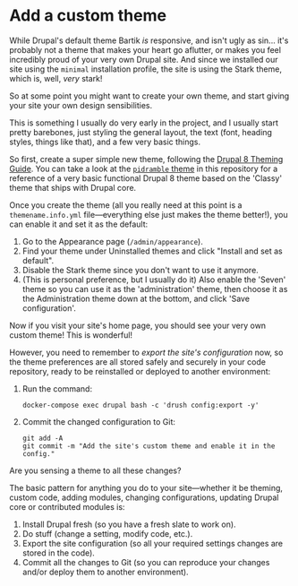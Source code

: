# Add a custom theme

While Drupal's default theme Bartik _is_ responsive, and isn't ugly as sin... it's probably not a theme that makes your heart go aflutter, or makes you feel incredibly proud of your very own Drupal site. And since we installed our site using the `minimal` installation profile, the site is using the Stark theme, which is, well, _very_ stark!

So at some point you might want to create your own theme, and start giving your site your own design sensibilities.

This is something I usually do very early in the project, and I usually start pretty barebones, just styling the general layout, the text (font, heading styles, things like that), and a few very basic things.

So first, create a super simple new theme, following the [Drupal 8 Theming Guide](https://www.drupal.org/docs/8/theming). You can take a look at the [`pidramble` theme](../web/themes/custom/pidramble) in this repository for a reference of a very basic functional Drupal 8 theme based on the 'Classy' theme that ships with Drupal core.

Once you create the theme (all you really need at this point is a `themename.info.yml` file—everything else just makes the theme better!), you can enable it and set it as the default:

  1. Go to the Appearance page (`/admin/appearance`).
  1. Find your theme under Uninstalled themes and click "Install and set as default".
  1. Disable the Stark theme since you don't want to use it anymore.
  1. (This is personal preference, but I usually do it) Also enable the 'Seven' theme so you can use it as the 'administration' theme, then choose it as the Administration theme down at the bottom, and click 'Save configuration'.

Now if you visit your site's home page, you should see your very own custom theme! This is wonderful!

However, you need to remember to _export the site's configuration_ now, so the theme preferences are all stored safely and securely in your code repository, ready to be reinstalled or deployed to another environment:

  1. Run the command:

     ```
     docker-compose exec drupal bash -c 'drush config:export -y'
     ```

  1. Commit the changed configuration to Git:

     ```
     git add -A
     git commit -m "Add the site's custom theme and enable it in the config."
     ```

Are you sensing a theme to all these changes?

The basic pattern for anything you do to your site—whether it be theming, custom code, adding modules, changing configurations, updating Drupal core or contributed modules is:

  1. Install Drupal fresh (so you have a fresh slate to work on).
  1. Do stuff (change a setting, modify code, etc.).
  1. Export the site configuration (so all your required settings changes are stored in the code).
  1. Commit all the changes to Git (so you can reproduce your changes and/or deploy them to another environment).
